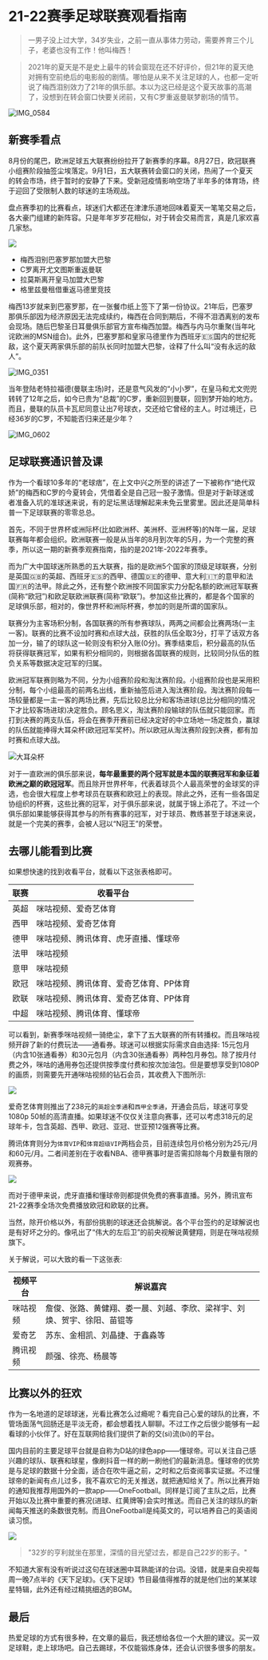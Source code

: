 # 21-22赛季足球联赛观看指南

> 一男子没上过大学，34岁失业，之前一直从事体力劳动，需要养育三个儿子，老婆也没有工作！他叫梅西！

> 2021年的夏天是不是史上最牛的转会窗现在还不好评价，但21年的夏天绝对拥有空前绝后的电影般的剧情。哪怕是从来不关注足球的人，也都一定听说了梅西泪别效力了21年的俱乐部。本以为这已经是这个夏天故事的高潮了，没想到在转会窗口快要关闭前，又有C罗重返曼联梦剧场的情节。

![IMG_0584](media/16307207199151/IMG_0584.PNG)

## 新赛季看点

8月份的尾巴，欧洲足球五大联赛纷纷拉开了新赛季的序幕。8月27日，欧冠联赛小组赛阶段抽签尘埃落定。9月1日，五大联赛转会窗口的关闭，热闹了一个夏天的转会市场，终于暂时的安静了下来。受新冠疫情影响空场了半年多的体育场，终于迎回了受限制人数的球迷的主场观战。

盘点赛季初的比赛看点，球迷们大都还在津津乐道地回味着夏天一笔笔交易之后，各大豪门组建的新阵容。只是年年岁岁花相似，对于转会交易而言，真是几家欢喜几家愁。

![](media/16307207199151/16307329824647.jpg)

- 梅西泪别巴塞罗那加盟大巴黎
- C罗离开尤文图斯重返曼联
- 拉莫斯离开皇马加盟大巴黎
- 格里兹曼租借重返马德里竞技

梅西13岁就来到巴塞罗那，在一张餐巾纸上签下了第一份协议。21年后，巴塞罗那俱乐部因为经济原因无法完成续约，梅西在合同到期后，不得不泪洒离别的发布会现场。随后巴黎圣日耳曼俱乐部官方宣布梅西加盟。梅西与内马尔重聚(当年叱诧欧洲的MSN组合)。此外，巴塞罗那和皇家马德里作为西班牙🇪🇸国内的世纪死敌，这个夏天两家俱乐部的前队长同时加盟大巴黎，诠释了什么叫“没有永远的敌人”。

![IMG_0351](media/16307207199151/IMG_0351.PNG)

当年登陆老特拉福德(曼联主场)时，还是意气风发的“小小罗”，在皇马和尤文兜兜转转了12年之后，如今已贵为“总裁”的C罗，重新回到曼联，回到梦开始的地方。而且，曼联的队员卡瓦尼同意让出7号球衣，交还给它曾经的主人。时过境迁，已经36岁的C罗，不知能否归来还是少年？

![IMG_0602](media/16307207199151/IMG_0602.PNG)

## 足球联赛通识普及课

作为一个看球10多年的“老球痞”，在上文中兴之所至的讲述了一下被称作“绝代双娇”的梅西和C罗的今夏转会，凭借着全是自己冠一股子激情。但是对于新球迷或者准备入坑的准球迷来说，有的足坛黑话理解起来未免云里雾里。因此还是简单科普一下足球联赛的零零总总。

首先，不同于世界杯或洲际杯(比如欧洲杯、美洲杯、亚洲杯等)的N年一届，足球联赛每年都会组织。欧洲联赛一般是从当年的8月到次年的5月，为一个完整的赛季，所以这一期的新赛季观赛指南，指的是2021年-2022年赛季。

而为广大中国球迷所熟悉的五大联赛，指的是欧洲5个国家的顶级足球联赛，分别是英国🇬🇧的英超、西班牙🇪🇸的西甲、德国🇩🇪的德甲、意大利🇮🇹的意甲和法国🇫🇷的法甲。除此之外，还有整个欧洲按不同国家实力分配名额的欧洲冠军联赛(简称“欧冠”)和欧足联欧洲联赛(简称“欧联”)。参加这些比赛的，都是各个国家的足球俱乐部，相对的，像世界杯和洲际杯赛，参加的则是所谓的国家队。

联赛分为主客场积分制，各国联赛的所有参赛球队，两两之间都会比赛两场(一主一客)。联赛的比赛不设加时赛和点球大战，获胜的队伍全取3分，打平了话双方各加一分，输了的球队这一轮则没有积分入账(0分)。赛季结束后，积分最高的队伍将获得联赛冠军，如果有积分相同的，则根据各国联赛的规则，比较同分队伍的胜负关系等数据决定冠军的归属。

欧洲冠军联赛则略为不同，分为小组赛阶段和淘汰赛阶段。小组赛阶段也是采用积分制，每个小组最高的前两名出线，重新抽签后进入淘汰赛阶段。淘汰赛阶段每一场较量都是一主一客的两场比赛，先后比较总比分和客场进球(总比分相同的情况下才比较客场进球)决定胜负。顾名思义，淘汰赛阶段输球的队伍就只能回家。而打到决赛的两支队伍，将会在赛季开赛前已经决定好的中立场地一场定胜负，赢球的队伍就能捧得大耳朵杯(欧冠冠军奖杯)。所以欧冠从淘汰赛阶段到决赛，都有加时赛和点球大战。

![大耳朵杯](media/16307207199151/%E5%A4%A7%E8%80%B3%E6%9C%B5%E6%9D%AF.jpg)

对于一直欧洲的俱乐部来说，**每年最重要的两个冠军就是本国的联赛冠军和象征着欧洲之巅的欧冠冠军**。而且除开世界杯年，代表着球员个人最高荣誉的金球奖的评选，也会很大程度上参考球员在联赛和欧冠上的表现。除此之外，还有一些各国足协组织的杯赛，这些比赛的冠军，对于俱乐部来说，就属于锦上添花了。不过一个俱乐部如果能够获得其参与的所有赛事的冠军，对于球员、教练甚至于球迷来说，就是一个完美的赛季，会被人冠以“N冠王”的荣誉。

## 去哪儿能看到比赛

如果想快速的找到收看平台，就看以下这张表格即可。

| 联赛    | 收看平台  |
|-------|-------|
| 英超    | 咪咕视频、爱奇艺体育 |
| 西甲    | 咪咕视频、爱奇艺体育 |
| 德甲    | 咪咕视频、腾讯体育、虎牙直播、懂球帝   |
| 法甲    | 咪咕视频  |
| 意甲    | 咪咕视频  |
| 欧冠    | 咪咕视频、腾讯体育、爱奇艺体育、PP体育 |
| 欧联    | 咪咕视频、腾讯体育、爱奇艺体育、PP体育 |
| 中超    | 咪咕视频、腾讯体育、懂球帝  |

可以看到，新赛季咪咕视频一骑绝尘，拿下了五大联赛的所有转播权。而且咪咕视频开辟了新的付费玩法——通看券。球迷可以根据实际需求自由选择: 15元包月（内含10张通看券）和30元包月（内含30张通看券）两种包月券包。除了按月付费之外，咪咕的通用券包还提供按季度付费和按次加油包。但是要想享受到1080P的画质，则需要先开通咪咕视频的钻石会员，其收费入下图所示:

![](media/16307207199151/16307654969368.jpg)

爱奇艺体育则推出了238元的`英超全季通`和`西甲全季通`，开通会员后，球迷可享受1080p 50帧的高清直播。如果球迷不仅仅关注意向赛事，还可以考虑318元的足球年卡，包含英超、西甲、欧冠、亚冠、世亚预12强赛等比赛。

腾讯体育则分为`体育VIP`和`体育超级VIP`两档会员，目前连续包月价格分别为25元/月和60元/月。二者间差别在于收看NBA、德甲赛事时是否需扣除每个月数量有限的观赛券。

![](media/16307207199151/16307663908383.jpg)

而对于德甲来说，虎牙直播和懂球帝则都提供免费的赛事直播。另外，腾讯宣布21-22赛季全场次免费播放欧冠和欧联的比赛。

当然，除开价格以外，有部份挑剔的球迷还会挑解说。各个平台签约的足球解说也是有好坏之分的。像吼出了“伟大的左后卫”的前央视解说黄健翔，则是在咪咕视频旗下。

关于解说，可以大致的看一下这张表:

| 视频平台 | 解说嘉宾                                 |
|------|--------------------------------------|
| 咪咕视频 | 詹俊、张路、黄健翔、娄一晨、刘越、李欣、梁祥宇、刘焕、贺宇、徐阳、苗锟等 |
| 爱奇艺  | 苏东、金相凯、刘晶捷、于鑫淼等                      |
| 腾讯视频 | 颜强、徐亮、杨晨等                            |


## 比赛以外的狂欢

作为一名地道的足球球迷，光看比赛怎么过瘾呢？看完自己心爱的球队的比赛，不管场面荡气回肠还是平淡无奇，都会想着找人聊聊。不过工作之后很少能够有一起看球的小伙伴了。好在互联网给我们提供了新的交(si)流(bi)的平台。

国内目前的主要足球平台就是自称为D站的绿色app——懂球帝。可以关注自己感兴趣的球队、联赛和球星，像刷抖音一样的刷一刷他们的最新消息。懂球帝的优势是与足球的数据十分全面，适合在吹牛逼之前，之时和之后查阅事实证据。不过懂球帝的新闻有点儿过多，我不喜欢它的无关推送，就把通知给关了。所以比赛开始的通知我推荐用国外的一款app——OneFootball。同样是订阅了主队之后，比赛开始以及比赛中重要的赛况(进球、红黄牌等)会实时推送。而自己关注的球队的新闻每天推送的条数很克制。而且OneFootball是纯英文的，可以培养自己的英语阅读习惯。

![](media/16307207199151/16307634740708.jpg)

> "32岁的亨利就坐在那里，深情的目光望过去，都是自己22岁的影子。"

不知道大家有没有听说过这句在球迷圈中耳熟能详的台词。没错，就是来自央视每周一晚7点半的《天下足球》。《天下足球》节目最值得推荐的就是他们出的某某球星特辑，此外还有经过精挑细选的BGM。

## 最后

热爱足球的方式有很多种，在文章的最后，我还想给各位一个大胆的建议。买一双足球鞋，走上球场吧。自己去踢球，不仅能锻炼身体，还会认识很多很多的朋友。